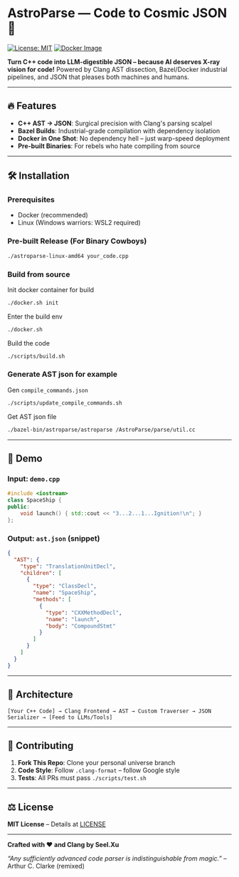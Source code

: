 # AstroParse — Code to Cosmic JSON 🚀

[![License: MIT](https://img.shields.io/badge/License-MIT-purple.svg)](https://opensource.org/licenses/MIT)
[![Docker Image](https://img.shields.io/docker/pulls/silvesterhsu/astroparse.svg)](https://hub.docker.com/r/silvesterhsu/astroparse)

**Turn C++ code into LLM-digestible JSON – because AI deserves X-ray vision for code!**
Powered by Clang AST dissection, Bazel/Docker industrial pipelines, and JSON that pleases both machines and humans.

------

## 🔥 Features

- **C++ AST → JSON**: Surgical precision with Clang's parsing scalpel
- **Bazel Builds**: Industrial-grade compilation with dependency isolation
- **Docker in One Shot**: No dependency hell – just warp-speed deployment
- **Pre-built Binaries**: For rebels who hate compiling from source

------

## 🛠 Installation

### Prerequisites

- Docker (recommended)
- Linux (Windows warriors: WSL2 required)

### Pre-built Release (For Binary Cowboys)

``` bash
./astroparse-linux-amd64 your_code.cpp 
```

### Build from source

Init docker container for build
``` bash
./docker.sh init
```

Enter the build env
``` bash
./docker.sh
```

Build the code
``` bash
./scripts/build.sh
```

### Generate AST json for example

Gen `compile_commands.json`
``` bash
./scripts/update_compile_commands.sh
```

Get AST json file
```bash
./bazel-bin/astroparse/astroparse /AstroParse/parse/util.cc
```


------

## 🚀 Demo

### Input: `demo.cpp`

``` cpp
#include <iostream>  
class SpaceShip {  
public:  
    void launch() { std::cout << "3...2...1...Ignition!\n"; }  
};  
```

### Output: `ast.json` (snippet)

``` json
{  
  "AST": {  
    "type": "TranslationUnitDecl",  
    "children": [  
      {  
        "type": "ClassDecl",  
        "name": "SpaceShip",  
        "methods": [  
          {  
            "type": "CXXMethodDecl",  
            "name": "launch",  
            "body": "CompoundStmt"  
          }  
        ]  
      }  
    ]  
  }  
}  
```

------

## 📡 Architecture

```
[Your C++ Code] → Clang Frontend → AST → Custom Traverser → JSON Serializer → [Feed to LLMs/Tools]  
```

------

## 🤖 Contributing

1. **Fork This Repo**: Clone your personal universe branch
2. **Code Style**: Follow `.clang-format` – follow Google style
3. **Tests**: All PRs must pass `./scripts/test.sh`

------

## ⚖️ License

**MIT License** – Details at [LICENSE](https://github.com/SilvesterHsu/AstroParse/blob/main/LICENSE)

------

**Crafted with ❤️ and Clang by Seel.Xu**

*“Any sufficiently advanced code parser is indistinguishable from magic.”* – Arthur C. Clarke (remixed)
